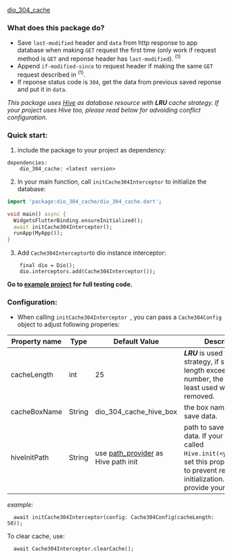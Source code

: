 [dio_304_cache](https://pub.dev/packages/path_provider)

### What does this package do?

- Save `last-modified` header and `data` from http response to app database when making `GET` request the first time (only work if request method is `GET` and reponse header has `last-modified`). <sup>(1)</sup>
- Append `if-modified-since` to request header if making the same `GET` request described in <sup>(1)</sup>.
- If reponse status code is `304`, get the data from previous saved reponse and put it in `data`.

_This package uses [Hive](https://pub.dev/packages/hive) as database resource with __LRU__ cache strategy. If your project uses Hive too, please read below for advoiding conflict configuration._


### Quick start:
1) include the package to your project as dependency:

```
dependencies:
  	dio_304_cache: <latest version>
```

2) In your main function, call `initCache304Interceptor` to initialize the database:

```dart
import 'package:dio_304_cache/dio_304_cache.dart';

void main() async {
  WidgetsFlutterBinding.ensureInitialized();
  await initCache304Interceptor();
  runApp(MyApp());
}
```

3) Add `Cache304Interceptor`to dio instance interceptor:
```
    final dio = Dio();
    dio.interceptors.add(Cache304Interceptor());
```

__Go to [example project](https://github.com/Travelbee-VN/dio-304-cache/tree/master/example) for full testing code.__

### Configuration:
+ When calling `initCache304Interceptor `, you can pass a `Cache304Config` object to adjust following properies: 

| Property name      | Type | Default Value |  Description |
| ------------------ | ---- | ------------- | ------------ |
| cacheLength | int | 25 | ___LRU___ is used for cache strategy, if saved data length exceeds this number, the one with least used will be removed. |
| cacheBoxName | String | dio_304_cache_hive_box | the box name used to save data. |
| hiveInitPath | String | use [path_provider](https://pub.dev/packages/path_provider) as Hive path init | path to save your app data. If your app already called `Hive.init(<your_path>)`, set this property to null to prevent re-initialization. Or you can provide your own path. |

_example:_ 
``` 
  await initCache304Interceptor(config: Cache304Config(cacheLength: 50));
```

To clear cache, use:
``` 
  await Cache304Interceptor.clearCache();
```